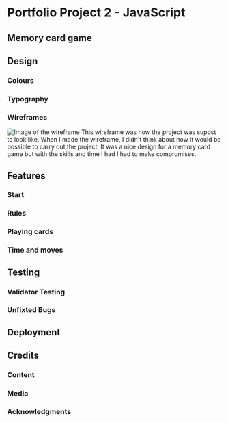 # Portfolio Project 2 - JavaScript 
## Memory card game 
## Design 
### Colours 
### Typography 
### Wireframes
![Image of the wireframe](https://github.com/JessikaKarl/PP2-memory-card-game/assets/147527640/94e4b3ce-2116-45cc-beef-01e3c5f7d474">)
This wireframe was how the project was supost to look like. When I made the wireframe, I didn't think about how it would be possible to carry out the project. It was a nice design for a memory card game but with the skills and time I had I had to make compromises.
## Features
### Start 
### Rules
### Playing cards
### Time and moves
## Testing
### Validator Testing 
### Unfixted Bugs 
## Deployment 
## Credits 
### Content 
### Media 
### Acknowledgments 
